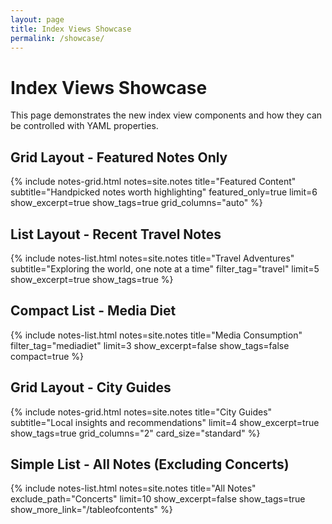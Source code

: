 ```yaml
---
layout: page
title: Index Views Showcase
permalink: /showcase/
---
```


# Index Views Showcase

This page demonstrates the new index view components and how they can be controlled with YAML properties.

## Grid Layout - Featured Notes Only
{% include notes-grid.html 
   notes=site.notes 
   title="Featured Content" 
   subtitle="Handpicked notes worth highlighting"
   featured_only=true
   limit=6 
   show_excerpt=true 
   show_tags=true 
   grid_columns="auto" %}

## List Layout - Recent Travel Notes
{% include notes-list.html 
   notes=site.notes 
   title="Travel Adventures" 
   subtitle="Exploring the world, one note at a time"
   filter_tag="travel"
   limit=5 
   show_excerpt=true 
   show_tags=true %}

## Compact List - Media Diet
{% include notes-list.html 
   notes=site.notes 
   title="Media Consumption" 
   filter_tag="mediadiet"
   limit=3 
   show_excerpt=false 
   show_tags=false 
   compact=true %}

## Grid Layout - City Guides
{% include notes-grid.html 
   notes=site.notes 
   title="City Guides" 
   subtitle="Local insights and recommendations"
   limit=4 
   show_excerpt=true 
   show_tags=true 
   grid_columns="2" 
   card_size="standard" %}

## Simple List - All Notes (Excluding Concerts)
{% include notes-list.html 
   notes=site.notes 
   title="All Notes" 
   exclude_path="Concerts"
   limit=10 
   show_excerpt=false 
   show_tags=true 
   show_more_link="/tableofcontents" %}